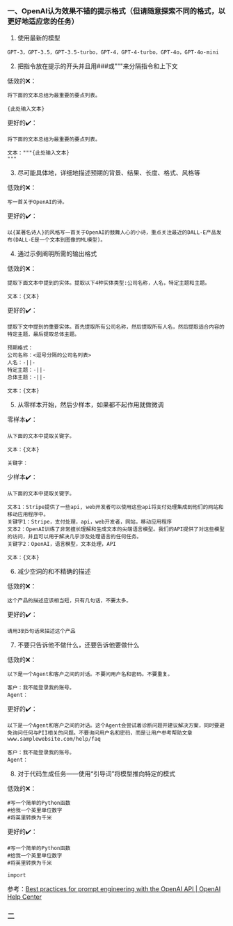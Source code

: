 ### 一、OpenAI认为效果不错的提示格式（但请随意探索不同的格式，以更好地适应您的任务）

1. 使用最新的模型

```
GPT-3，GPT-3.5，GPT-3.5-turbo，GPT-4，GPT-4-turbo，GPT-4o，GPT-4o-mini
```

2. 把指令放在提示的开头并且用###或"""来分隔指令和上下文

低效的❌：

```plain
将下面的文本总结为最重要的要点列表。

{此处输入文本}
```

更好的✔️：

```plain
将下面的文本总结为最重要的要点列表。

文本："""{此处输入文本}
"""
```

3. 尽可能具体地，详细地描述预期的背景、结果、长度、格式、风格等

低效的❌：

```plain
写一首关于OpenAI的诗。
```

更好的✔️：

```plain
以{某著名诗人}的风格写一首关于OpenAI的鼓舞人心的小诗，重点关注最近的DALL-E产品发布(DALL-E是一个文本到图像的ML模型)。
```

4. 通过示例阐明所需的输出格式

低效的❌：

```plain
提取下面文本中提到的实体。提取以下4种实体类型:公司名称，人名，特定主题和主题。

文本：{文本}
```

更好的✔️：

```plain
提取下文中提到的重要实体。首先提取所有公司名称，然后提取所有人名，然后提取适合内容的特定主题，最后提取总体主题。

预期格式：
公司名称：<逗号分隔的公司名列表>
人名：-||-
特定主题：-||-
总体主题：-||-

文本：{文本}
```

5. 从零样本开始，然后少样本，如果都不起作用就做微调

零样本✔️：

```plain
从下面的文本中提取关键字。

文本：{文本}

关键字：
```

少样本✔️：

```plain
从下面的文本中提取关键字。

文本1：Stripe提供了一些api, web开发者可以使用这些api将支付处理集成到他们的网站和移动应用程序中。
关键字1：Stripe，支付处理，api，web开发者，网站，移动应用程序
文本2：OpenAI训练了非常擅长理解和生成文本的尖端语言模型。我们的API提供了对这些模型的访问，并且可以用于解决几乎涉及处理语言的任何任务。
关键字2：OpenAI，语言模型，文本处理，API

文本：{文本}
```

6. 减少空洞的和不精确的描述

低效的❌：

```plain
这个产品的描述应该相当短，只有几句话，不要太多。
```

更好的✔️：

```plain
请用3到5句话来描述这个产品
```

7. 不要只告诉他不做什么，还要告诉他要做什么

低效的❌：

```plain
以下是一个Agent和客户之间的对话。不要问用户名和密码。不要重复。

客户：我不能登录我的账号。
Agent：
```

更好的✔️：

```plain
以下是一个Agent和客户之间的对话。这个Agent会尝试着诊断问题并建议解决方案，同时要避免询问任何与PII相关的问题。不要询问用户名和密码，而是让用户参考帮助文章 www.samplewebsite.com/help/faq

客户：我不能登录我的账号。
Agent：
```

8. 对于代码生成任务——使用“引导词”将模型推向特定的模式

低效的❌：

```plain
#写一个简单的Python函数
#给我一个英里单位数字
#将英里转换为千米
```

更好的✔️：

```plain
#写一个简单的Python函数
#给我一个英里单位数字
#将英里转换为千米

import
```

参考：[Best practices for prompt engineering with the OpenAI API | OpenAI Help Center](https://help.openai.com/en/articles/6654000-best-practices-for-prompt-engineering-with-the-openai-api)



### 二

